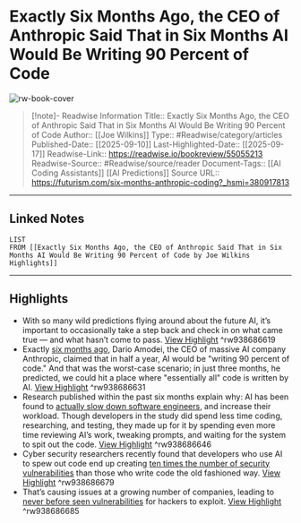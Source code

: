 # Exactly Six Months Ago, the CEO of Anthropic Said That in Six Months AI Would Be Writing 90 Percent of Code

![rw-book-cover](https://wordpress-assets.futurism.com/2025/09/six-months-anthropic-coding.jpg)
<br>
>[!note]- Readwise Information
>Title:: Exactly Six Months Ago, the CEO of Anthropic Said That in Six Months AI Would Be Writing 90 Percent of Code
>Author:: [[Joe Wilkins]]
>Type:: #Readwise/category/articles
>Published-Date:: [[2025-09-10]]
>Last-Highlighted-Date:: [[2025-09-17]]
>Readwise-Link:: https://readwise.io/bookreview/55055213
>Readwise-Source:: #Readwise/source/reader
>Document-Tags:: [[AI Coding Assistants]] [[AI Predictions]] 
>Source URL:: https://futurism.com/six-months-anthropic-coding?_hsmi=380917813
--- 

## Linked Notes
```dataview
LIST
FROM [[Exactly Six Months Ago, the CEO of Anthropic Said That in Six Months AI Would Be Writing 90 Percent of Code by Joe Wilkins Highlights]]
```

---

## Highlights
- With so many wild predictions flying around about the future AI, it’s important to occasionally take a step back and check in on what came true — and what hasn’t come to pass. [View Highlight](https://readwise.io/open/938686619) ^rw938686619
- Exactly [six months ago](https://www.businessinsider.com/anthropic-ceo-ai-90-percent-code-3-to-6-months-2025-3), Dario Amodei, the CEO of massive AI company Anthropic, claimed that in half a year, AI would be "writing 90 percent of code." And that was the worst-case scenario; in just three months, he predicted, we could hit a place where "essentially all" code is written by AI. [View Highlight](https://readwise.io/open/938686631) ^rw938686631
- Research published within the past six months explain why: AI has been found to [actually slow down software engineers](https://futurism.com/ai-coding-programmers-reality), and increase their workload. Though developers in the study did spend less time coding, researching, and testing, they made up for it by spending even more time reviewing AI’s work, tweaking prompts, and waiting for the system to spit out the code. [View Highlight](https://readwise.io/open/938686646) ^rw938686646
- Cyber security researchers recently found that developers who use AI to spew out code end up creating [ten times the number of security vulnerabilities](https://futurism.com/ai-coding-security-problems) than those who write code the old fashioned way. [View Highlight](https://readwise.io/open/938686679) ^rw938686679
- That’s causing issues at a growing number of companies, leading to [never before seen vulnerabilities](https://hackread.com/slopsquatting-threat-ai-generated-code-hallucinations/) for hackers to exploit. [View Highlight](https://readwise.io/open/938686685) ^rw938686685
